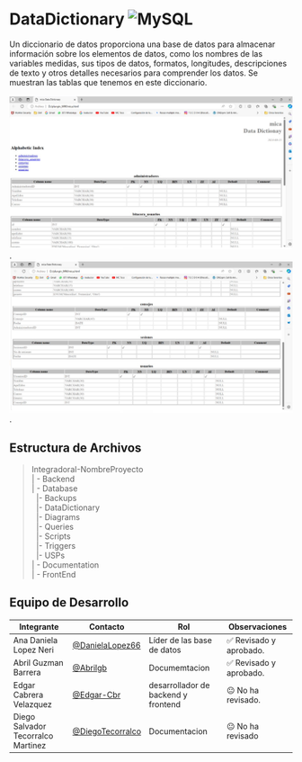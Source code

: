 # DataDictionary ![MySQL](https://img.shields.io/badge/MySQL-00000F?style=for-the-badge&logo=mysql&logoColor=white)


 Un diccionario de datos proporciona una base de datos para almacenar información sobre los elementos de datos, como los nombres de las variables medidas, sus tipos de datos, formatos, longitudes, descripciones de texto y otros detalles necesarios para comprender los datos.
 Se muestran las tablas que tenemos en este diccionario.

 ![DataDictionary](https://github.com/DanielaLopez66/MicroAyuda-Proyecto/blob/main/Databases/DataDictionary/diccionario.PNG).
 ![DataDictionary](https://github.com/DanielaLopez66/MicroAyuda-Proyecto/blob/main/Databases/DataDictionary/diccionario2.PNG).

## Estructura de Archivos

>IntegradoraI-NombreProyecto<br>
>| - Backend <br>
>| - Database<br>
 >&nbsp;&nbsp;|- Backups<br>
 >&nbsp;&nbsp;|- DataDictionary<br>
 >&nbsp;&nbsp;|- Diagrams<br>
 >&nbsp;&nbsp;|- Queries<br>
 >&nbsp;&nbsp;|- Scripts<br>
 >&nbsp;&nbsp;|- Triggers<br>
 >&nbsp;&nbsp;|- USPs<br>
>| - Documentation<br>
>| - FrontEnd


## Equipo de Desarrollo

|Integrante|Contacto|Rol|Observaciones|
|------------|--------|---|---|
|Ana Daniela Lopez Neri|[@DanielaLopez66](https://github.com/DanielaLopez66)|Líder de las base de datos|✅ Revisado y aprobado.|
|Abril Guzman Barrera|[@Abrilgb](https://github.com/Abrilgb)|Documemtacion|✅ Revisado y aprobado.|
|Edgar Cabrera Velazquez |[@Edgar-Cbr](https://github.com/Edgar-Cbr)|desarrollador de backend y frontend|😐 No ha revisado.|
|Diego Salvador Tecorralco Martinez |[@DiegoTecorralco](https://github.com/DiegoTecorralco)|Documentacion|😐 No ha revisado|
